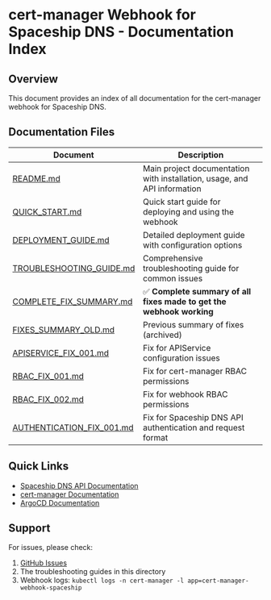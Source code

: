 # cert-manager Webhook for Spaceship DNS - Documentation Index

## Overview

This document provides an index of all documentation for the cert-manager webhook for Spaceship DNS.

## Documentation Files

| Document | Description |
|----------|-------------|
| [README.md](../README.md) | Main project documentation with installation, usage, and API information |
| [QUICK_START.md](QUICK_START.md) | Quick start guide for deploying and using the webhook |
| [DEPLOYMENT_GUIDE.md](DEPLOYMENT_GUIDE.md) | Detailed deployment guide with configuration options |
| [TROUBLESHOOTING_GUIDE.md](TROUBLESHOOTING_GUIDE.md) | Comprehensive troubleshooting guide for common issues |
| [COMPLETE_FIX_SUMMARY.md](COMPLETE_FIX_SUMMARY.md) | ✅ **Complete summary of all fixes made to get the webhook working** |
| [FIXES_SUMMARY_OLD.md](FIXES_SUMMARY_OLD.md) | Previous summary of fixes (archived) |
| [APISERVICE_FIX_001.md](APISERVICE_FIX_001.md) | Fix for APIService configuration issues |
| [RBAC_FIX_001.md](RBAC_FIX_001.md) | Fix for cert-manager RBAC permissions |
| [RBAC_FIX_002.md](RBAC_FIX_002.md) | Fix for webhook RBAC permissions |
| [AUTHENTICATION_FIX_001.md](AUTHENTICATION_FIX_001.md) | Fix for Spaceship DNS API authentication and request format |

## Quick Links

- [Spaceship DNS API Documentation](https://docs.spaceship.dev/)
- [cert-manager Documentation](https://cert-manager.io/docs/)
- [ArgoCD Documentation](https://argo-cd.readthedocs.io/)

## Support

For issues, please check:

1. [GitHub Issues](https://github.com/your-org/your-repo/issues)
2. The troubleshooting guides in this directory
3. Webhook logs: `kubectl logs -n cert-manager -l app=cert-manager-webhook-spaceship`